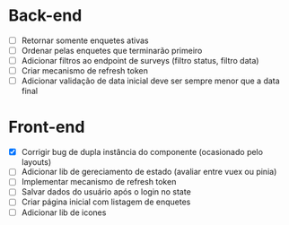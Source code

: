 # Back-end

- [ ] Retornar somente enquetes ativas
- [ ] Ordenar pelas enquetes que terminarão primeiro
- [ ] Adicionar filtros ao endpoint de surveys (filtro status, filtro data)
- [ ] Criar mecanismo de refresh token
- [ ] Adicionar validação de data inicial deve ser sempre menor que a data final

# Front-end

- [x] Corrigir bug de dupla instância do componente (ocasionado pelo layouts)
- [ ] Adicionar lib de gereciamento de estado (avaliar entre vuex ou pinia)
- [ ] Implementar mecanismo de refresh token
- [ ] Salvar dados do usuário após o login no state
- [ ] Criar página inicial com listagem de enquetes
- [ ] Adicionar lib de icones
